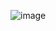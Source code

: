 ![image](https://user-images.githubusercontent.com/114262093/193373251-babb9c46-64ee-4528-8a79-39b77f4dd1ca.png)

